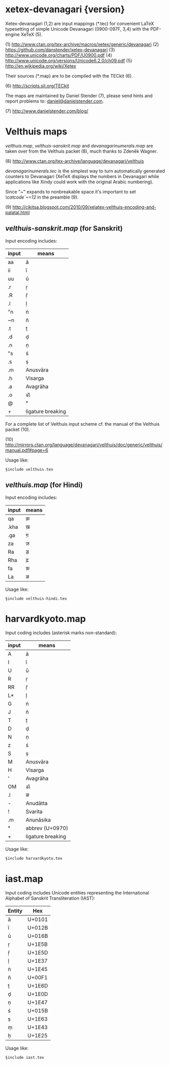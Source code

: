 # xetex-devanagari {version}

Xetex-devanagari (1,2) are input mappings (*.tec) for convenient LaTeX typesetting of simple Unicode Devanagari (0900-097F, 3,4) with the PDF-engine XeTeX (5).

(1) <http://www.ctan.org/tex-archive/macros/xetex/generic/devanagari>
(2) <https://github.com/danstender/xetex-devanagari>
(3) <http://www.unicode.org/charts/PDF/U0900.pdf>
(4) <http://www.unicode.org/versions/Unicode6.2.0/ch09.pdf>
(5) <http://en.wikipedia.org/wiki/Xetex>

Their sources (*.map) are to be compiled with the TECkit (6).

(6) <http://scripts.sil.org/TECkit>

The maps are maintained by Daniel Stender (7), please send hints and report problems to: <daniel@danielstender.com>.

(7) <http://www.danielstender.com/blog/>

# Velthuis maps

*velthuis.map*, *velthuis-sanskrit.map* and *devanagarinumerals.map* are taken over from the Velthuis packet (8), much thanks to Zdeněk Wagner.

(8) <http://www.ctan.org/tex-archive/language/devanagari/velthuis>

*devanagarinumerals.tec* is the simplest way to turn automatically generated counters to Devanagari (XeTeX displays the numbers in Devanagari while applications like Xindy could work with the original Arabic numbering).

Since "~" expands to nonbreakable space it's important to set *\catcode`\~=12* in the preamble (9).

(9) <http://cikitsa.blogspot.com/2010/09/xelatex-velthuis-encoding-and-palatal.html>

## *velthuis-sanskrit.map* (for Sanskrit)

Input encoding includes:

input | means
----- | -----------------
aa    | ā
ii    | ī
uu    | ū
.r    | ṛ
.R    | ṝ
.l    | ḷ
"n    | ṅ
~n    | ñ
.t    | ṭ
.d    | ḍ
.n    | ṇ
"s    | ś
.s    | ṣ
.m    | Anusvāra
.h    | Visarga
.a    | Avagrāha
.o    | ॐ
@     | °
+     | ligature breaking

For a complete list of Velthuis input scheme cf. the manual of the Velthuis packet (10).

(10) <http://mirrors.ctan.org/language/devanagari/velthuis/doc/generic/velthuis/manual.pdf#page=6>

Usage like:

~~~
§include velthuis.tex
~~~

## *velthuis.map* (for Hindi)

Input encoding includes:

input | means
----- | -----
qa    | क़
.kha  | ख़
.ga   | ग़
za    | ज़
Ra    | ड़
Rha   | ढ़
fa    | फ़
La    | ळ

Usage like:

~~~
§include velthuis-hindi.tex
~~~

# harvardkyoto.map

Input coding includes (asterisk marks non-standard):

input | means
----- | -----------------
A     | ā 
I     | ī 
U     | ū 
R     | ṛ
RR    | ṝ
L*    | ḷ
G     | ṅ
J     | ñ 
T     | ṭ 
D     | ḍ 
N     | ṇ 
z     | ś 
S     | ṣ
M     | Anusvāra
H     | Visarga
'     | Avagrāha
OM    | ॐ
.l    | ळ
-     | Anudātta
!     | Svarita
.m    | Anunāsika
°     | abbrev (U+0970)
+     | ligature breaking

Usage like:

~~~
§include harvardkyoto.tex
~~~

# iast.map

Input coding includes Unicode entities representing
the International Alphabet of Sanskrit Transliteration (IAST):

Entity | Hex
------ | ------
ā      | U+0101 
ī      | U+012B
ū      | U+016B
ṛ      | U+1E5B
ṝ      | U+1E5D
ḷ      | U+1E37
ṅ      | U+1E45
ñ      | U+00F1
ṭ      | U+1E6D
ḍ      | U+1E0D
ṇ      | U+1E47
ś      | U+015B
ṣ      | U+1E63
ṃ      | U+1E43
ḥ      | U+1E25

Usage like:

~~~
§include iast.tex
~~~

